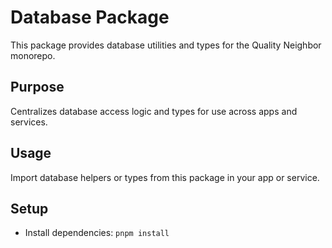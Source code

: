 # Database Package

This package provides database utilities and types for the Quality Neighbor monorepo.

## Purpose
Centralizes database access logic and types for use across apps and services.

## Usage
Import database helpers or types from this package in your app or service.

## Setup
- Install dependencies: `pnpm install`
